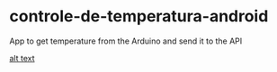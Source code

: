 # controle-de-temperatura-android
App to get temperature from the Arduino and send it to the API

[alt text](https://imgur.com/a/BEcX9)
